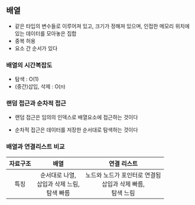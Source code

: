 ## 배열

- 같은 타입의 변수들로 이루어져 있고, 크기가 정해져 있으며, 인접한 메모리 위치에 있는 데이터를 모아놓은 집합
- 중복 허용
- 요소 간 순서가 있다

### 배열의 시간복잡도

- 탐색 : O(1)
- (중간)삽입, 삭제 : O(n)

### 랜덤 접근과 순차적 접근

- 랜덤 접근은 임의의 인덱스로 배열요소에 접근하는 것이다

- 순차적 접근은 데이터를 저장한 순서대로 탐색하는 것이다

### 배열과 연결리스트 비교

| 자료구조 |                         배열                         |                             연결 리스트                              |
| :------: | :--------------------------------------------------: | :------------------------------------------------------------------: |
|   특징   | 순서대로 나열,<br/> 삽입과 삭제 느림,<br/> 탐색 빠름 | 노드와 노드가 포인터로 연결됨<br/> 삽입과 삭제 빠름, <br/> 탐색 느림 |
